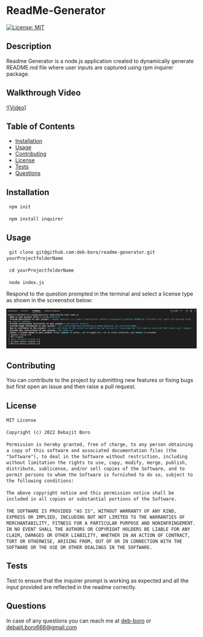 
# ReadMe-Generator


[![License: MIT](https://img.shields.io/badge/License-MIT-yellow.svg)](https://opensource.org/licenses/MIT)
      

## Description
Readme Generator is a node.js application created to dynamically generate README.md file where user inputs are captured using rpm inquirer package.

## Walkthrough Video 
[![Video]](https://user-images.githubusercontent.com/100662344/176338087-8814c29f-decb-4ae4-b9e0-a2752f96eacd.mp4)

## Table of Contents 
- [Installation](#Installation)
- [Usage](#Usage)
- [Contributing](#Contributing)
- [License](#License)
- [Tests](#Tests)
- [Questions](#Questions)

## Installation
    

     npm init

     npm install inquirer
     
  
     
  

## Usage

     git clone git@github.com:deb-boro/readme-generator.git yourProjectfolderName

     cd yourProjectfolderName
     
     node index.js
     
  

Respond to the question prompted in the terminal and select a license type as shown in the screenshot below:

![screenshot](https://github.com/deb-boro/readme-generator/blob/main/src/screenshot_usage_info.png?raw=true)

## Contributing
You can contribute to the project by submitting new features or fixing bugs but first open an issue and then raise a pull request.

## License

    MIT License

    Copyright (c) 2022 Debajit Boro
    
    Permission is hereby granted, free of charge, to any person obtaining a copy of this software and associated documentation files (the "Software"), to deal in the Software without restriction, including without limitation the rights to use, copy, modify, merge, publish, distribute, sublicense, and/or sell copies of the Software, and to permit persons to whom the Software is furnished to do so, subject to the following conditions:
    
    The above copyright notice and this permission notice shall be included in all copies or substantial portions of the Software.
    
    THE SOFTWARE IS PROVIDED "AS IS", WITHOUT WARRANTY OF ANY KIND, EXPRESS OR IMPLIED, INCLUDING BUT NOT LIMITED TO THE WARRANTIES OF MERCHANTABILITY, FITNESS FOR A PARTICULAR PURPOSE AND NONINFRINGEMENT. IN NO EVENT SHALL THE AUTHORS OR COPYRIGHT HOLDERS BE LIABLE FOR ANY CLAIM, DAMAGES OR OTHER LIABILITY, WHETHER IN AN ACTION OF CONTRACT, TORT OR OTHERWISE, ARISING FROM, OUT OF OR IN CONNECTION WITH THE SOFTWARE OR THE USE OR OTHER DEALINGS IN THE SOFTWARE.
    

## Tests
Test to ensure that the inquirer prompt is working as expected and all the input provided are reflected in the readme correctly.


## Questions
In case of any questions you can reach me at [deb-boro](https://github.com/deb-boro) or [debajit.boro666@gmail.com](mailto:debajit.boro666@gmail.com)


